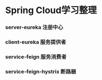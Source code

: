 # Spring Cloud学习整理

### server-eureka   注册中心
### client-eureka   服务提供者
### service-feign   服务消费者
### service-feign-hystrix   断路器